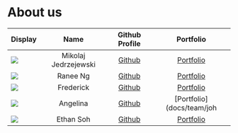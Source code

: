 # About us


| Display                                             |         Name         |                Github Profile                 |              Portfolio              |
|-----------------------------------------------------|:--------------------:|:---------------------------------------------:|:-----------------------------------:|
| ![](https://via.placeholder.com/100.png?text=Photo) | Mikolaj Jedrzejewski |    [Github](https://github.com/mikolajed)     |  [Portfolio](docs/team/johndoe.md)  |
| ![](https://via.placeholder.com/100.png?text=Photo) |       Ranee Ng       |     [Github](https://github.com/raneeng)      |  [Portfolio](docs/team/raneeng.md)  |
| ![](https://via.placeholder.com/100.png?text=Photo) |      Frederick       | [Github](https://github.com/frederickemerson) | [Portfolio](docs/team/frederick.md) |
| ![](https://via.placeholder.com/100.png?text=Photo) |       Angelina       | [Github](https://github.com/angelinawong1210) |      [Portfolio](docs/team/joh      |
| ![](https://via.placeholder.com/100.png?text=Photo) |      Ethan Soh       |    [Github](https://github.com/Paulifyer)     | [Portfolio](docs/team/ethansoh.md)  |
